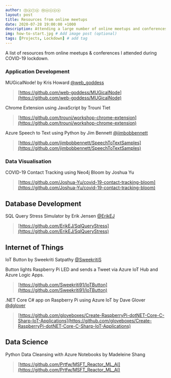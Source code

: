```yaml
---
author: Ⓓⓐⓣⓐ Ⓜⓔⓢⓢⓔ
layout: post
title: Resources from online meetups
date: 2020-07-28 19:00:00 +1000
description: Attending a large number of online meetups and conferences during COVID-19 lockdown, this is a list of the interesting and useful projects and tutorials. # Add post description (optional)
img: how-to-start.jpg # Add image post (optional)
tags: [Projects, Lockdown] # add tag
---
```


A list of resources from online meetups & conferences I attended during COVID-19 lockdown.

### **Application Development**

MUGicalNode! by Kris Howard [@web_goddess](https://twitter.com/web_goddess)

> [https://github.com/web-goddess/MUGicalNode](https://github.com/web-goddess/MUGicalNode)


Chrome Extension using JavaScript by Trouni Tiet

> [https://github.com/trouni/workshop-chrome-extension](https://github.com/trouni/workshop-chrome-extension)

Azure Speech to Text using Python by Jim Bennett [@jimbobbennett](https://twitter.com/jimbobbennett)

> [https://github.com/jimbobbennett/SpeechToTextSamples](https://github.com/jimbobbennett/SpeechToTextSamples)


### **Data Visualisation**

COVID-19 Contact Tracking using Neo4j Bloom by Joshua Yu

> [https://github.com/Joshua-Yu/covid-19-contact-tracking-bloom](https://github.com/Joshua-Yu/covid-19-contact-tracking-bloom)


## **Database Development**

SQL Query Stress Simulator by Erik Jensen [@ErikEJ](https://twitter.com/ErikEJ)

> [https://github.com/ErikEJ/SqlQueryStress](https://github.com/ErikEJ/SqlQueryStress)


## **Internet of Things**

IoT Button by Sweekriti Satpathy [@SweekritiS](https://twitter.com/SweekritiS)

Button lights Raspberry Pi LED and sends a Tweet via Azure IoT Hub and Azure Logic Apps.

> [https://github.com/Sweekriti91/IoTButton](https://github.com/Sweekriti91/IoTButton)


.NET Core C# app on Raspberry Pi using Azure IoT by Dave Glover [@dglover](https://twitter.com/dglover)

> [https://github.com/gloveboxes/Create-RaspberryPi-dotNET-Core-C-Sharp-IoT-Applications](https://github.com/gloveboxes/Create-RaspberryPi-dotNET-Core-C-Sharp-IoT-Applications)


## **Data Science**

Python Data Cleansing with Azure Notebooks by Madeleine Shang

> [https://github.com/Prtfw/MSFT_Reactor_ML_AI](https://github.com/Prtfw/MSFT_Reactor_ML_AI)
